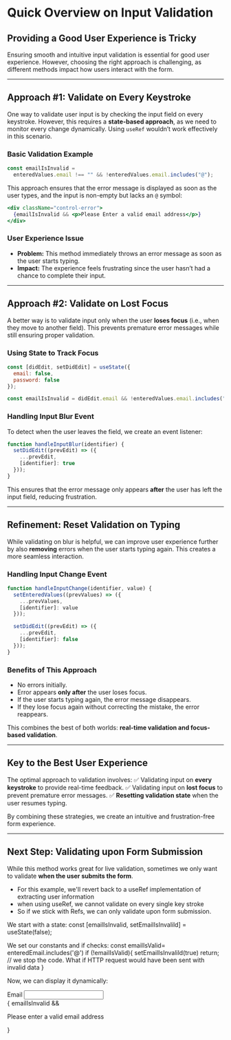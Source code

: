 # **Quick Overview on Input Validation**

## **Providing a Good User Experience is Tricky**

Ensuring smooth and intuitive input validation is essential for good user experience. However, choosing the right approach is challenging, as different methods impact how users interact with the form.

---

## **Approach #1: Validate on Every Keystroke**

One way to validate user input is by checking the input field on every keystroke. However, this requires a **state-based approach**, as we need to monitor every change dynamically. Using `useRef` wouldn’t work effectively in this scenario.

### **Basic Validation Example**

```jsx
const emailIsInvalid =
  enteredValues.email !== "" && !enteredValues.email.includes("@");
```

This approach ensures that the error message is displayed as soon as the user types, and the input is non-empty but lacks an `@` symbol:

```jsx
<div className="control-error">
  {emailIsInvalid && <p>Please Enter a valid email address</p>}
</div>
```

### **User Experience Issue**

- **Problem:** This method immediately throws an error message as soon as the user starts typing.
- **Impact:** The experience feels frustrating since the user hasn’t had a chance to complete their input.

---

## **Approach #2: Validate on Lost Focus**

A better way is to validate input only when the user **loses focus** (i.e., when they move to another field). This prevents premature error messages while still ensuring proper validation.

### **Using State to Track Focus**

```jsx
const [didEdit, setDidEdit] = useState({
  email: false,
  password: false
});

const emailIsInvalid = didEdit.email && !enteredValues.email.includes("@");
```

### **Handling Input Blur Event**

To detect when the user leaves the field, we create an event listener:

```jsx
function handleInputBlur(identifier) {
  setDidEdit((prevEdit) => ({
    ...prevEdit,
    [identifier]: true
  }));
}
```

This ensures that the error message only appears **after** the user has left the input field, reducing frustration.

---

## **Refinement: Reset Validation on Typing**

While validating on blur is helpful, we can improve user experience further by also **removing** errors when the user starts typing again. This creates a more seamless interaction.

### **Handling Input Change Event**

```jsx
function handleInputChange(identifier, value) {
  setEnteredValues((prevValues) => ({
    ...prevValues,
    [identifier]: value
  }));

  setDidEdit((prevEdit) => ({
    ...prevEdit,
    [identifier]: false
  }));
}
```

### **Benefits of This Approach**

- No errors initially.
- Error appears **only after** the user loses focus.
- If the user starts typing again, the error message disappears.
- If they lose focus again without correcting the mistake, the error reappears.

This combines the best of both worlds: **real-time validation and focus-based validation**.

---

## **Key to the Best User Experience**

The optimal approach to validation involves:
✅ Validating input on **every keystroke** to provide real-time feedback.
✅ Validating input on **lost focus** to prevent premature error messages.
✅ **Resetting validation state** when the user resumes typing.

By combining these strategies, we create an intuitive and frustration-free form experience.

---

## **Next Step: Validating upon Form Submission**

While this method works great for live validation, sometimes we only want to validate **when the user submits the form**.

- For this example, we'll revert back to a useRef implementation of extracting user information
- when using useRef, we cannot validate on every single key stroke
- So if we stick with Refs, we can only validate upon form submission.

We start with a state:
const [emailIsInvalid, setEmailIsInvalild] = useState(false);

We set our constants and if checks:
const emailIsValid= enteredEmail.includes('@')
if (!emailIsValid){
setEmailIsInvalild(true)
return; // we stop the code. What if HTTP request would have been sent with invalid data
}

Now, we can display it dynamically:
<div className="control-row">
        <div className="control no-margin">
          <label htmlFor="email">Email</label>
          <input id="email" type="email" name="email" ref={email} />
          <div className="control-error">
            {
              emailIsInvalid && 
              <p>Please enter a valid email address</p>
            }
          </div>
</div>
